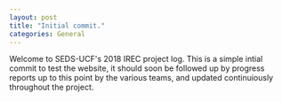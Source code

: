 ```yaml
---
layout: post
title: "Initial commit."
categories: General
---
```


Welcome to SEDS-UCF's 2018 IREC project log. This is a simple intial commit to test the website, it should soon be followed up by progress reports up to this point by the various teams, and updated continuiously throughout the project.